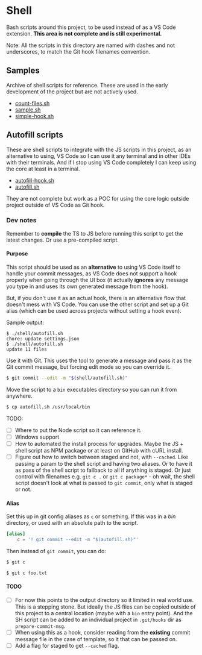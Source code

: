 # Shell

Bash scripts around this project, to be used instead of as a VS Code extension. **This area is not complete and is still experimental.**

Note: All the scripts in this directory are named with dashes and not underscores, to match the Git hook filenames convention.


## Samples

Archive of shell scripts for reference. These are used in the early development of the project but are not actively used.

- [count-files.sh](count-files.sh)
- [sample.sh](sample.sh)
- [simple-hook.sh](simple-hook.sh)


## Autofill scripts

These are shell scripts to integrate with the JS scripts in this project, as an alternative to using, VS Code so I can use it any terminal and in other IDEs with their terminals. And if I stop using VS Code completely I can keep using the core at least in a terminal.

- [autofill-hook.sh](autofill-hook.sh)
- [autofill.sh](autofill.sh)

They are not complete but work as a POC for using the core logic outside project outside of VS Code as Git hook.

### Dev notes

Remember to **compile** the TS to JS before running this script to get the latest changes. Or use a pre-compiled script.

#### Purpose

This script should be used as an **alternative** to using VS Code itself to handle your commit messages, as VS Code does not support a hook properly when going through the UI box (it actually **ignores** any message you type in and uses its own generated message from the hook).

But, if you don't use it as an actual hook, there is an alternative flow that doesn't mess with VS Code. You can use the other script and set up a Git alias (which can be used across projects without setting a hook even).

Sample output:

```console
$ ./shell/autofill.sh
chore: update settings.json
$ ./shell/autofill.sh
update 11 files
```

Use it with Git. This uses the tool to generate a message and pass it as the Git commit message, but forcing edit mode so you can override it.

```sh
$ git commit --edit -m "$(shell/autofill.sh)"
```

Move the script to a `bin` executables directory so you can run it from anywhere.

```sh
$ cp autofill.sh /usr/local/bin
```

TODO:

- [ ] Where to put the Node script so it can reference it.
- [ ] Windows support
- [ ] How to automated the install process for upgrades. Maybe the JS + shell script as NPM package or at least on GitHub with cURL install.
- [ ] Figure out how to switch between staged and not, with `--cached`. Like passing a param to the shell script and having two aliases. Or to have it as pass of the shell script to fallback to all if anything is staged. Or just control with filenames e.g. `git c .` or `git c package*` - oh wait, the shell script doesn't look at what is passed to `git commit`, only what is staged or not.

#### Alias

Set this up in git config aliases as `c` or something. If this was in a _bin_ directory, or used with an absolute path to the script.

```toml
[alias]
    c = '! git commit --edit -m "$(autofill.sh)"'
```

Then instead of `git commit`, you can do:

```sh
$ git c

$ git c foo.txt
```

#### TODO

- [ ] For now this points to the output directory so it limited in real world use. This is a stepping
stone. But ideally the JS files can be copied outside of this project to a central location (maybe
with a `bin` entry point). And the SH script can be added to an individual project in `.git/hooks` dir as `prepare-commit-msg`.
- [ ] When using this as a hook, consider reading from the **existing** commit message file in the case
of template, so it that can be passed on.
- [ ] Add a flag for staged to get `--cached` flag.
